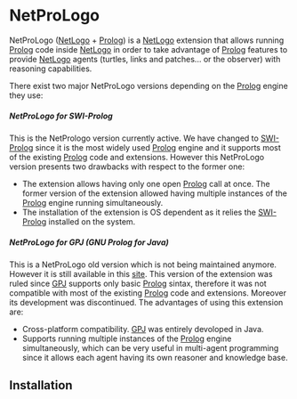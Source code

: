 # NetProLogo
NetProLogo ([NetLogo](https://ccl.northwestern.edu/netlogo/) + [Prolog](http://en.wikipedia.org/wiki/Prolog)) is a [NetLogo](https://ccl.northwestern.edu/netlogo/) extension that allows running [Prolog](http://en.wikipedia.org/wiki/Prolog) code inside [NetLogo](https://ccl.northwestern.edu/netlogo/) in order to take advantage of [Prolog](http://en.wikipedia.org/wiki/Prolog) features to provide [NetLogo](https://ccl.northwestern.edu/netlogo/) agents  (turtles, links and patches... or the observer) with reasoning capabilities.

There exist two major NetProLogo versions depending on the [Prolog](http://en.wikipedia.org/wiki/Prolog) engine they use:

##### NetProLogo for SWI-Prolog

This is the NetPrologo version currently active. We have changed to [SWI-Prolog](http://www.swi-prolog.org/) since it is the most widely used [Prolog](http://en.wikipedia.org/wiki/Prolog) engine and it supports most of the existing [Prolog](http://en.wikipedia.org/wiki/Prolog) code and extensions. However this NetProLogo version presents two drawbacks with respect to the former one:

* The extension allows having only one open [Prolog](http://en.wikipedia.org/wiki/Prolog) call at once. The former version of the extension allowed having multiple instances of the [Prolog](http://en.wikipedia.org/wiki/Prolog) engine running simultaneously.
* The installation of the extension is OS dependent as it relies the [SWI-Prolog](http://www.swi-prolog.org/) installed on the system.

##### NetProLogo for GPJ (GNU Prolog for Java)

This is a NetProLogo old version which is not being maintained anymore. However it is still available in this [site](http://www.cs.us.es/~fsancho/NetProLogo/). This version of the extension was ruled since [GPJ](http://www.gnu.org/software/gnuprologjava/gnuprologjava.html) supports only basic [Prolog](http://en.wikipedia.org/wiki/Prolog) sintax, therefore it was not compatible with most of the existing [Prolog](http://en.wikipedia.org/wiki/Prolog) code and extensions. Moreover its development was discontinued. The advantages of using this extension are:

* Cross-platform compatibility. [GPJ](http://www.gnu.org/software/gnuprologjava/gnuprologjava.html) was entirely devoloped in Java.
* Supports running multiple instances of the [Prolog](http://en.wikipedia.org/wiki/Prolog) engine simultaneously, which can be very useful in multi-agent programming since it allows each agent having its own reasoner and knowledge base.

## Installation
